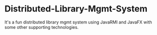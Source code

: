 # Distributed-Library-Mgmt-System
It's a fun distributed library mgmt system using JavaRMI and JavaFX with some other supporting technologies.
